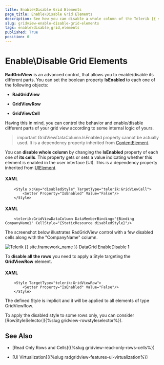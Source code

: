 ```yaml
---
title: Enable\Disable Grid Elements
page_title: Enable\Disable Grid Elements
description: See how you can disable a whole column of the Telerik {{ site.framework_name }} DataGrid by changing the IsEnabled property of each one of its cells.
slug: gridview-enable-disable-grid-elements
tags: enable\disable,grid,elements
published: True
position: 6
---
```


# Enable\Disable Grid Elements

__RadGridView__ is an advanced control, that allows you to enable/disable its different parts. You can set the boolean property __IsEnabled__ to each one of the following objects:

* __RadGridView__

* __GridViewRow__

* __GridViewCell__

Having this in mind, you can control the behavior and enable/disable different parts of your grid view according to some internal logic of yours. 

>important GridViewDataColumn.IsEnabled property cannot be actually used. It is a dependency property inherited from [ContentElement](http://msdn.microsoft.com/en-us/library/system.windows.contentelement.aspx).
          
You can __disable whole column__ by changing the __IsEnabled__ property of each one of __its cells__. This property gets or sets a value indicating whether this element is enabled in the user interface (UI). This is a dependency property inherited from [UIElement](http://msdn.microsoft.com/en-us/library/system.windows.uielement).

#### __XAML__

```XAML
	<Style x:Key="disabledStyle" TargetType="telerik:GridViewCell">
	    <Setter Property="IsEnabled" Value="False"/>
	</Style>
```

#### __XAML__

```XAML
	<telerik:GridViewDataColumn DataMemberBinding="{Binding CompanyName}" CellStyle="{StaticResource disabledStyle}"/>
```

The screenshot below illustrates RadGridView control with a few disabled cells along with the "CompanyName" column.

![Telerik {{ site.framework_name }} DataGrid EnableDisable 1](images/RadGridView_EnableDisable_1.png)

To __disable all the rows__ you need to apply a Style targeting the __GridViewRow__ element.

#### __XAML__

```XAML
	<Style TargetType="telerik:GridViewRow">
	    <Setter Property="IsEnabled" Value="False"/>
	</Style>
```

The defined Style is implicit and it will be applied to all elements of type GridViewRow.

To apply the disabled style to some rows only, you can consider [RowStyleSelector]({%slug gridview-rowstyleselector%}).

## See Also

 * [Read Only Rows and Cells]({%slug gridview-read-only-rows-cells%})
 
 * [UI Virtualization]({%slug radgridview-features-ui-virtualization%})
